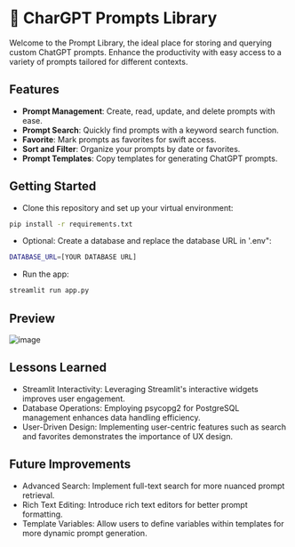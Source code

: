 # 📖 CharGPT Prompts Library
Welcome to the Prompt Library, the ideal place for storing and querying custom ChatGPT prompts. Enhance the productivity with easy access to a variety of prompts tailored for different contexts.

## Features

- **Prompt Management**: Create, read, update, and delete prompts with ease.
- **Prompt Search**: Quickly find prompts with a keyword search function.
- **Favorite**: Mark prompts as favorites for swift access.
- **Sort and Filter**: Organize your prompts by date or favorites.
- **Prompt Templates**: Copy templates for generating ChatGPT prompts.

## Getting Started

- Clone this repository and set up your virtual environment:
```bash
pip install -r requirements.txt
```
- Optional: Create a database and replace the database URL in '.env":
```bash
DATABASE_URL=[YOUR DATABASE URL]
```
- Run the app:
```bash
streamlit run app.py
```

## Preview
![image](https://github.com/Jingyii800/techin510-lab03/assets/112589476/a62939bb-98b6-4e1e-adbc-7a21fe463b58)

## Lessons Learned
- Streamlit Interactivity: Leveraging Streamlit's interactive widgets improves user engagement.
- Database Operations: Employing psycopg2 for PostgreSQL management enhances data handling efficiency.
- User-Driven Design: Implementing user-centric features such as search and favorites demonstrates the importance of UX design.

## Future Improvements
- Advanced Search: Implement full-text search for more nuanced prompt retrieval.
- Rich Text Editing: Introduce rich text editors for better prompt formatting.
- Template Variables: Allow users to define variables within templates for more dynamic prompt generation.
